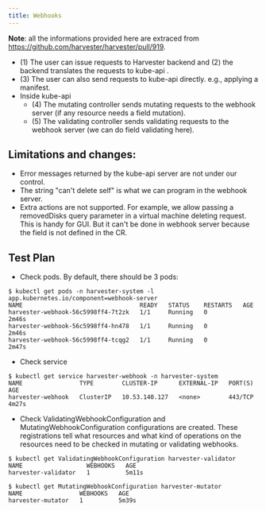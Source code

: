 ```yaml
---
title: Webhooks
---
```

**Note**: all the informations provided here are extraced from https://github.com/harvester/harvester/pull/919.

- (1) The user can issue requests to Harvester backend and (2) the backend translates the requests to kube-api .
- (3) The user can also send requests to kube-api directly. e.g., applying a manifest.
- Inside kube-api
    - (4) The mutating controller sends mutating requests to the webhook server (if any resource needs a field mutation).
    - (5) The validating controller sends validating requests to the webhook server (we can do field validating here).

## Limitations and changes:
- Error messages returned by the kube-api server are not under our control.
- The string "can't delete self" is what we can program in the webhook server.
- Extra actions are not supported. For example, we allow passing a removedDisks query parameter in a virtual machine deleting request.
    This is handy for GUI. But it can't be done in webhook server because the field is not defined in the CR.

## Test Plan
- Check pods. By default, there should be 3 pods:
```
$ kubectl get pods -n harvester-system -l app.kubernetes.io/component=webhook-server
NAME                                 READY   STATUS    RESTARTS   AGE
harvester-webhook-56c5998ff4-7t2zk   1/1     Running   0          2m46s
harvester-webhook-56c5998ff4-hn478   1/1     Running   0          2m46s
harvester-webhook-56c5998ff4-tcqg2   1/1     Running   0          2m47s

```
- Check service
```
$ kubectl get service harvester-webhook -n harvester-system
NAME                TYPE        CLUSTER-IP      EXTERNAL-IP   PORT(S)   AGE
harvester-webhook   ClusterIP   10.53.140.127   <none>        443/TCP   4m27s
```
- Check ValidatingWebhookConfiguration and MutatingWebhookConfiguration configurations are created. These registrations tell what resources and what kind of operations on the resources need to be checked in mutating or validating webhooks.
```
$ kubectl get ValidatingWebhookConfiguration harvester-validator
NAME                  WEBHOOKS   AGE
harvester-validator   1          5m11s
```
```
$ kubectl get MutatingWebhookConfiguration harvester-mutator
NAME                WEBHOOKS   AGE
harvester-mutator   1          5m39s
```